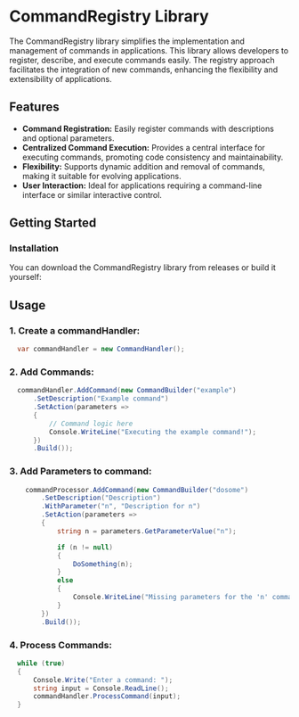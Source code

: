 # CommandRegistry Library

The CommandRegistry library simplifies the implementation and management of commands in applications. This library allows developers to register, describe, and execute commands easily. The registry approach facilitates the integration of new commands, enhancing the flexibility and extensibility of applications.

## Features

- **Command Registration:** Easily register commands with descriptions and optional parameters.
- **Centralized Command Execution:** Provides a central interface for executing commands, promoting code consistency and maintainability.
- **Flexibility:** Supports dynamic addition and removal of commands, making it suitable for evolving applications.
- **User Interaction:** Ideal for applications requiring a command-line interface or similar interactive control.

## Getting Started

### Installation

You can download the CommandRegistry library from releases or build it yourself:

## Usage
### 1. Create a commandHandler:
```csharp
  var commandHandler = new CommandHandler();
```

### 2. Add Commands:
```csharp
  commandHandler.AddCommand(new CommandBuilder("example")
      .SetDescription("Example command")
      .SetAction(parameters =>
      {
          // Command logic here
          Console.WriteLine("Executing the example command!");
      })
      .Build());
```

### 3. Add Parameters to command:
```csharp
    commandProcessor.AddCommand(new CommandBuilder("dosome")
        .SetDescription("Description")
        .WithParameter("n", "Description for n")
        .SetAction(parameters =>
        {
            string n = parameters.GetParameterValue("n");

            if (n != null)
            {
                DoSomething(n);
            }
            else
            {
                Console.WriteLine("Missing parameters for the 'n' command. Use -n");
            }
        })
        .Build());
```

### 4. Process Commands:
```csharp
  while (true)
  {
      Console.Write("Enter a command: ");
      string input = Console.ReadLine();
      commandHandler.ProcessCommand(input);
  }
```
